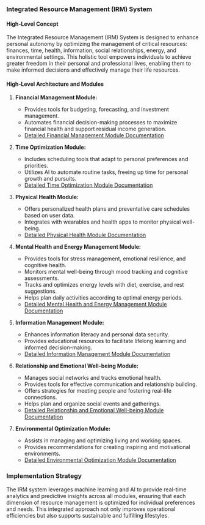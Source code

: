 ### Integrated Resource Management (IRM) System

#### High-Level Concept
The Integrated Resource Management (IRM) System is designed to enhance personal autonomy by optimizing the management of critical resources: finances, time, health, information, social relationships, energy, and environmental settings. This holistic tool empowers individuals to achieve greater freedom in their personal and professional lives, enabling them to make informed decisions and effectively manage their life resources.

#### High-Level Architecture and Modules

1. **Financial Management Module:**
   - Provides tools for budgeting, forecasting, and investment management.
   - Automates financial decision-making processes to maximize financial health and support residual income generation.
   - [Detailed Financial Management Module Documentation](./modules/financial-management/README.md)

2. **Time Optimization Module:**
   - Includes scheduling tools that adapt to personal preferences and priorities.
   - Utilizes AI to automate routine tasks, freeing up time for personal growth and pursuits.
   - [Detailed Time Optimization Module Documentation](./modules/time-optimization/README.md)

3. **Physical Health Module:**
   - Offers personalized health plans and preventative care schedules based on user data.
   - Integrates with wearables and health apps to monitor physical well-being.
   - [Detailed Physical Health Module Documentation](./modules/physical-health/README.md)

4. **Mental Health and Energy Management Module:**
   - Provides tools for stress management, emotional resilience, and cognitive health.
   - Monitors mental well-being through mood tracking and cognitive assessments.
   - Tracks and optimizes energy levels with diet, exercise, and rest suggestions.
   - Helps plan daily activities according to optimal energy periods.
   - [Detailed Mental Health and Energy Management Module Documentation](./modules/mental-health-energy/README.md)

5. **Information Management Module:**
   - Enhances information literacy and personal data security.
   - Provides educational resources to facilitate lifelong learning and informed decision-making.
   - [Detailed Information Management Module Documentation](./modules/information-management/README.md)

6. **Relationship and Emotional Well-being Module:**
   - Manages social networks and tracks emotional health.
   - Provides tools for effective communication and relationship building.
   - Offers strategies for meeting people and fostering real-life connections.
   - Helps plan and organize social events and gatherings.
   - [Detailed Relationship and Emotional Well-being Module Documentation](./modules/relationship-wellbeing/README.md)

7. **Environmental Optimization Module:**
   - Assists in managing and optimizing living and working spaces.
   - Provides recommendations for creating inspiring and motivational environments.
   - [Detailed Environmental Optimization Module Documentation](./modules/environmental-optimization/README.md)

### Implementation Strategy
The IRM system leverages machine learning and AI to provide real-time analytics and predictive insights across all modules, ensuring that each dimension of resource management is optimized for individual preferences and needs. This integrated approach not only improves operational efficiencies but also supports sustainable and fulfilling lifestyles.

